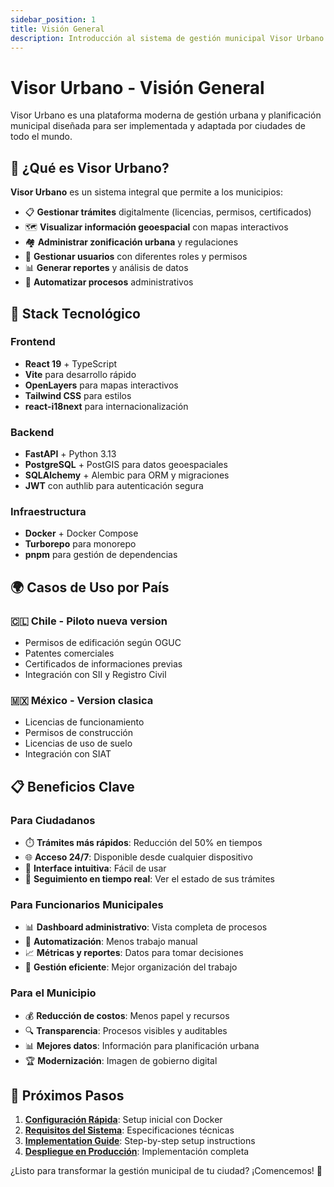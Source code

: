 ```yaml
---
sidebar_position: 1
title: Visión General
description: Introducción al sistema de gestión municipal Visor Urbano
---
```


# Visor Urbano - Visión General

Visor Urbano es una plataforma moderna de gestión urbana y planificación municipal diseñada para ser implementada y adaptada por ciudades de todo el mundo.

## 🎯 ¿Qué es Visor Urbano?

**Visor Urbano** es un sistema integral que permite a los municipios:

- 📋 **Gestionar trámites** digitalmente (licencias, permisos, certificados)
- 🗺️ **Visualizar información geoespacial** con mapas interactivos
- 🏘️ **Administrar zonificación urbana** y regulaciones
- 👥 **Gestionar usuarios** con diferentes roles y permisos
- 📊 **Generar reportes** y análisis de datos
- 🔄 **Automatizar procesos** administrativos

## 🚀 Stack Tecnológico

### Frontend

- **React 19** + TypeScript
- **Vite** para desarrollo rápido
- **OpenLayers** para mapas interactivos
- **Tailwind CSS** para estilos
- **react-i18next** para internacionalización

### Backend

- **FastAPI** + Python 3.13
- **PostgreSQL** + PostGIS para datos geoespaciales
- **SQLAlchemy** + Alembic para ORM y migraciones
- **JWT** con authlib para autenticación segura

### Infraestructura

- **Docker** + Docker Compose
- **Turborepo** para monorepo
- **pnpm** para gestión de dependencias

## 🌍 Casos de Uso por País

### 🇨🇱 Chile - Piloto nueva version

- Permisos de edificación según OGUC
- Patentes comerciales
- Certificados de informaciones previas
- Integración con SII y Registro Civil

### 🇲🇽 México - Version clasica

- Licencias de funcionamiento
- Permisos de construcción
- Licencias de uso de suelo
- Integración con SIAT

## 📋 Beneficios Clave

### Para Ciudadanos

- ⏱️ **Trámites más rápidos**: Reducción del 50% en tiempos
- 🌐 **Acceso 24/7**: Disponible desde cualquier dispositivo
- 📱 **Interface intuitiva**: Fácil de usar
- 📍 **Seguimiento en tiempo real**: Ver el estado de sus trámites

### Para Funcionarios Municipales

- 📊 **Dashboard administrativo**: Vista completa de procesos
- 🤖 **Automatización**: Menos trabajo manual
- 📈 **Métricas y reportes**: Datos para tomar decisiones
- 💼 **Gestión eficiente**: Mejor organización del trabajo

### Para el Municipio

- 💰 **Reducción de costos**: Menos papel y recursos
- 🔍 **Transparencia**: Procesos visibles y auditables
- 📊 **Mejores datos**: Información para planificación urbana
- 🏆 **Modernización**: Imagen de gobierno digital

## 🏁 Próximos Pasos

1. **[Configuración Rápida](./quick-setup)**: Setup inicial con Docker
2. **[Requisitos del Sistema](./system-requirements)**: Especificaciones técnicas
3. **[Implementation Guide](../implementation/step-by-step-guide)**: Step-by-step setup instructions
4. **[Despliegue en Producción](../deployment/production-deployment)**: Implementación completa

¿Listo para transformar la gestión municipal de tu ciudad? ¡Comencemos! 🚀
